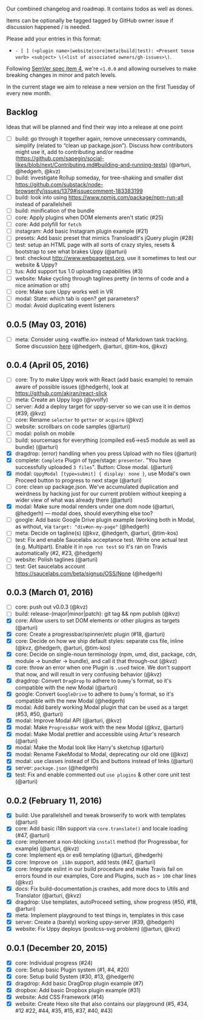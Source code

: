 Our combined changelog and roadmap. It contains todos as well as dones.

Items can be optionally be tagged tagged by GitHub owner issue if discussion
happened / is needed.

Please add your entries in this format:

 - `- [ ] (<plugin name>|website|core|meta|build|test): <Present tense verb> <subject> \(<list of associated owners/gh-issues>\)`.

Following [SemVer spec item 4](http://semver.org/#spec-item-4),
we're `<1.0.0` and allowing ourselves to make breaking changes in minor
and patch levels.

In the current stage we aim to release a new version on the
first Tuesday of every new month.

## Backlog

Ideas that will be planned and find their way into a release at one point

- [ ] build: go through it together again, remove unnecessary commands, simplify (related to “clean up package.json”). Discuss how contributors might use it, add to contributing and/or readme (https://github.com/sapegin/social-likes/blob/next/Contributing.md#building-and-running-tests) (@arturi, @hedgerh, @kvz)
- [ ] build: investigate Rollup someday, for tree-shaking and smaller dist https://github.com/substack/node-browserify/issues/1379#issuecomment-183383199
- [ ] build: look into using https://www.npmjs.com/package/npm-run-all instead of parallelshell
- [ ] build: minification of the bundle
- [ ] core: Apply plugins when DOM elements aren't static (#25)
- [ ] core: Add polyfill for `fetch`
- [ ] instagram: Add basic Instagram plugin example (#21)
- [ ] presets: Add basic preset that mimics Transloadit's jQuery plugin (#28)
- [ ] test: setup an HTML page with all sorts of crazy styles, resets & bootstrap to see what brakes Uppy (@arturi)
- [ ] test: checkout http://www.webpagetest.org, use it sometimes to test our website & Uppy?
- [ ] tus: Add support tus 1.0 uploading capabilities (#3)
- [ ] website: Make cycling through taglines pretty (in terms of code and a nice animation or sth)
- [ ] core: Make sure Uppy works well in VR
- [ ] modal: State: which tab is open? get parameters?
- [ ] modal: Avoid duplicating event listeners

## 0.0.5 (May 03, 2016)

- [ ] meta: Consider using <waffle.io> instead of Markdown task tracking. Some discussion [here](https://transloadit.slack.com/archives/general/p1455693654000062) (@hedgerh, @arturi, @tim-kos, @kvz)

## 0.0.4 (April 05, 2016)

- [ ] core: Try to make Uppy work with React (add basic example) to remain aware of possible issues (@hedgerh), look at https://github.com/akiran/react-slick
- [ ] meta: Create an Uppy logo (@vvolfy)
- [ ] server: Add a deploy target for uppy-server so we can use it in demos (#39, @kvz)
- [ ] core: Rename `selecter` to `getter` or `acquire` (@kvz)
- [ ] website: scrollbars on code samples (@arturi)
- [ ] modal: polish on mobile
- [ ] build: sourcemaps for everything (compiled es6->es5 module as well as bundle) (@arturi)
- [x] dragdrop: (error) handling when you press Upload with no files (@arturi)
- [x] complete: `Complete` Plugin of type/stage: `presenter`. "You have successfully uploaded `3 files`". Button: Close modal. (@arturi)
- [x] modal: `UppyModal [type=submit] { display: none }`, use Modal's own Proceed button to progress to next stage (@arturi)
- [ ] core: clean up package.json. We've accumulated duplication and weirdness by hacking just for our current problem without keeping a wider view of what was already there (@arturi)
- [x] modal: Make sure modal renders under one dom node (@arturi, @hedgerh) — modal does, should everything else too?
- [ ] google: Add basic Google Drive plugin example (working both in Modal, as without, via `target: "div#on-my-page"` (@hedgerh)
- [ ] meta: Decide on tagline(s) (@kvz, @hedgerh, @arturi, @tim-kos)
- [ ] test: Fix and enable Saucelabs acceptance test. Write one actual test (e.g. Multipart). Enable it in `npm run test` so it's ran on Travis automatically (#2, #23, @hedgerh)
- [ ] website: Polish taglines (@arturi)
- [ ] test: Get saucelabs account https://saucelabs.com/beta/signup/OSS/None (@hedgerh)

## 0.0.3 (March 01, 2016)

- [ ] core: push out v0.0.3 (@kvz)
- [ ] build: release-(major|minor|patch): git tag && npm publish (@kvz)
- [x] core: Allow users to set DOM elements or other plugins as targets (@arturi)
- [x] core: Create a progressbar/spinner/etc plugin (#18, @arturi)
- [x] core: Decide on how we ship default styles: separate css file, inline (@kvz, @hedgerh, @arturi, @tim-kos)
- [x] core: Decide on single-noun terminology (npm, umd, dist, package, cdn, module -> bundler -> bundle), and call it that through-out (@kvz)
- [x] core: throw an error when one Plugin is `.use`d twice. We don't support that now, and will result in very confusing behavior (@kvz)
- [x] dragdrop: Convert `DragDrop` to adhere to `Dummy`'s format, so it's compatible with the new Modal (@arturi)
- [x] google: Convert `GoogleDrive` to adhere to `Dummy`'s format, so it's compatible with the new Modal (@hedgerh)
- [x] modal: Add barely working Modal plugin that can be used as a target (#53, #50, @arturi)
- [x] modal: Improve Modal API (@arturi, @kvz)
- [x] modal: Make `ProgressBar` work with the new Modal (@kvz, @arturi)
- [x] modal: Make Modal prettier and accessible using Artur's research (@arturi)
- [x] modal: Make the Modal look like Harry's sketchup (@arturi)
- [x] modal: Rename FakeModal to Modal, deprecating our old one (@kvz)
- [x] modal: use classes instead of IDs and buttons instead of links (@arturi)
- [x] server: `package.json` (@hedgerh)
- [x] test: Fix and enable commented out `use plugins` & other core unit test (@arturi)

## 0.0.2 (February 11, 2016)

- [x] build: Use parallelshell and tweak browserify to work with templates (@arturi)
- [x] core: Add basic i18n support via `core.translate()` and locale loading (#47, @arturi)
- [x] core: implement a non-blocking `install` method (for Progressbar, for example)  (@arturi, @kvz)
- [x] core: Implement ejs or es6 templating (@arturi, @hedgerh)
- [x] core: Improve on `_i18n` support, add tests (#47, @arturi)
- [x] core: Integrate eslint in our build procedure and make Travis fail on errors found in our examples, Core and Plugins, such as `> 100` char lines (@kvz)
- [x] docs: Fix build-documentation.js crashes, add more docs to Utils and Translator (@arturi, @kvz)
- [x] dragdrop: Use templates, autoProceed setting, show progress (#50, #18, @arturi)
- [x] meta: Implement playground to test things in, templates in this case
- [x] server: Create a (barely) working uppy-server (#39, @hedgerh)
- [x] website: Fix Uppy deploys (postcss-svg problem) (@arturi, @kvz)

## 0.0.1 (December 20, 2015)

- [x] core: Individual progress (#24)
- [x] core: Setup basic Plugin system (#1, #4, #20)
- [x] core: Setup build System (#30, #13, @hedgerh)
- [x] dragdrop: Add basic DragDrop plugin example (#7)
- [x] dropbox: Add basic Dropbox plugin example (#31)
- [x] website: Add CSS Framework (#14)
- [x] website: Create Hexo site that also contains our playground (#5, #34, #12 #22, #44, #35, #15, #37, #40, #43)
